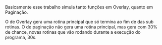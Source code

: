 Basicamente esse trabalho simula tanto funções em Overlay, quanto em Paginação.

O de Overlay gera uma rotina principal que só termina ao fim de das sub rotinas.
O de paginação não gera uma rotina principal, mas gera com 30% de chance, novas rotinas que vão rodando durante a execução do programa, 30s.
